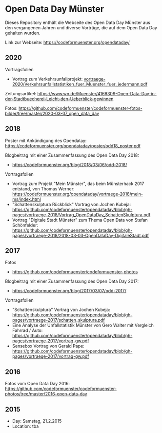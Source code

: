 # Open Data Day Münster

Dieses Repository enthält die Webseite des Open Data Day Münster aus den vergangenen Jahren und diverse Vorträge, die auf dem Open Data Day gehalten wurden. 

Link zur Webseite: https://codeformuenster.org/opendataday/

## 2020

Vortragsfolien
 * Vortrag zum Verkehrsunfallprojekt: [vortraege-2020/Verkehrsunfallstatistiken_fuer_Muenster_fuer_jedermann.pdf](vortraege-2020/Verkehrsunfallstatistiken_fuer_Muenster_fuer_jedermann.pdf)

Zeitungsartikel: https://www.wn.de/Muenster/4166309-Open-Data-Day-in-der-Stadtbuecherei-Leicht-den-Ueberblick-gewinnen

Fotos: https://github.com/codeformuenster/codeformuenster-fotos-bilder/tree/master/2020-03-07_open_data_day

## 2018

Poster mit Ankündigung des Opendatay: https://codeformuenster.org/opendataday/poster/odd18_poster.pdf

Blogbeitrag mit einer Zusammenfassung des Open Data Day 2018: 
 * https://codeformuenster.org/blog/2018/03/06/odd-2018/

Vortragsfolien
 * Vortrag zum Projekt "Mein Münster", das beim Münsterhack 2017 entstand, von Thomas Werner:  https://codeformuenster.org/opendataday/vortraege-2018/mein-ms/index.html
 * "Schattenskulptura Rückblick" Vortrag von Jochen Kubeja: https://github.com/codeformuenster/opendataday/blob/gh-pages/vortraege-2018/Vortrag_OpenDataDay_SchattenSkulptura.pdf
 * Vortrag "Digitale Stadt Münster" zum Thema Open Data von Stefan Schönfelder: https://github.com/codeformuenster/opendataday/blob/gh-pages/vortraege-2018/2018-03-03-OpenDataDay-DigitaleStadt.pdf

## 2017

Fotos
 * https://github.com/codeformuenster/codeformuenster-photos

Blogbeitrag mit einer Zusammenfassung des Open Data Day 2017: 
 * https://codeformuenster.org/blog/2017/03/07/odd-2017/

Vortragsfolien
 * "Schattenskulptura" Vortrag von Jochen Kubeja: https://github.com/codeformuenster/opendataday/blob/gh-pages/vortraege-2017/schatten_skulptura.pdf
 * Eine Analyse der Unfallstatistik Münster von Gero Walter mit Vergleich Fahrrad / Auto: https://github.com/codeformuenster/opendataday/blob/gh-pages/vortraege-2017/vortrag-gw.pdf
 * Sensebox Vortrag von Gerald Pape: https://github.com/codeformuenster/opendataday/blob/gh-pages/vortraege-2017/vortrag-gw.pdf
 
 
## 2016
Fotos vom Open Data Day 2016: https://github.com/codeformuenster/codeformuenster-photos/tree/master/2016-open-data-day

## 2015

* Day: Samstag, 21.2.2015
* Location: tba
